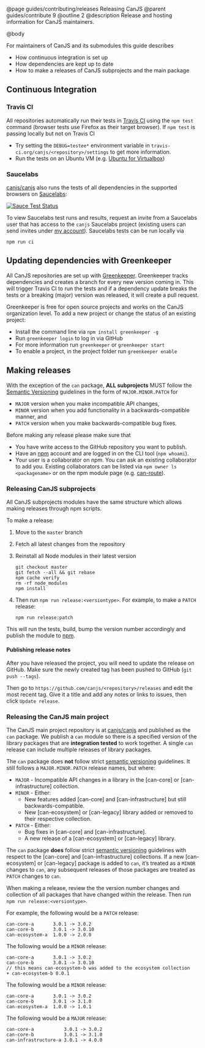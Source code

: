 @page guides/contributing/releases Releasing CanJS
@parent guides/contribute 9
@outline 2
@description Release and hosting information for CanJS maintainers.

@body

For maintainers of CanJS and its submodules this guide describes

- How continuous integration is set up
- How dependencies are kept up to date
- How to make a releases of CanJS subprojects and the main package

## Continuous Integration

### Travis CI

All repositories automatically run their tests in [Travis CI](https://travis-ci.org/) using the `npm test` command (browser tests use Firefox as their target browser). If `npm test` is passing locally but not on Travis CI

- Try setting the `DEBUG=testee*` environment variable in `travis-ci.org/canjs/<repository>/settings` to get more information.
- Run the tests on an Ubuntu VM (e.g. [Ubuntu for Virtualbox](https://www.virtualbox.org/wiki/Linux_Downloads))

### Saucelabs

[canjs/canjs](https://github.com/canjs/canjs) also runs the tests of all dependencies in the supported browsers on [Saucelabs](https://saucelabs.com):

[![Sauce Test Status](https://saucelabs.com/browser-matrix/canjs.svg)](https://saucelabs.com/u/canjs)

To view Saucelabs test runs and results, request an invite from a Saucelabs user that has access to the `canjs` Saucelabs project (existing users can send invites under [my account](https://saucelabs.com/beta/users/canjs)). Saucelabs tests can be run locally via

```
npm run ci
```


## Updating dependencies with Greenkeeper

All CanJS repositories are set up with [Greenkeeper](https://greenkeeper.io/). Greenkeeper tracks dependencies and creates a branch for every new version coming in. This will trigger Travis CI to run the tests and if a dependency update breaks the tests or a breaking (major) version was released, it will create a pull request.

Greenkeeper is free for open source projects and works on the CanJS organization level. To add a new project or change the status of an existing project:

- Install the command line via `npm install greenkeeper -g`
- Run `greenkeeper login` to log in via GitHub
- For more information run `greenkeeper` or `greenkeeper start`
- To enable a project, in the project folder run `greenkeeper enable`


## Making releases

With the exception of the `can` package, __ALL subprojects__ MUST follow the [Semantic Versioning](http://semver.org/) guidelines in the form of `MAJOR.MINOR.PATCH` for

- `MAJOR` version when you make incompatible API changes,
- `MINOR` version when you add functionality in a backwards-compatible manner, and
- `PATCH` version when you make backwards-compatible bug fixes.

Before making any release please make sure that

- You have write access to the GitHub repository you want to publish.
- Have an [npm](https://www.npmjs.com) account and are logged in on the CLI tool (`npm whoami`).
- Your user is a collaborator on npm. You can ask an existing collaborator to add you. Existing collaborators can be listed via `npm owner ls <packagename>` or on the npm module page (e.g. [can-route](https://www.npmjs.com/package/can-route)).


### Releasing CanJS subprojects

All CanJS subprojects modules have the same structure which allows making releases through npm scripts.

To make a release:

1. Move to the `master` branch
2. Fetch all latest changes from the repository
3. Reinstall all Node modules in their latest version

   ```
   git checkout master
   git fetch --all && git rebase
   npm cache verify
   rm -rf node_modules
   npm install
   ```

4. Then run `npm run release:<versiontype>`. For example, to make a `PATCH` release:

   ```
   npm run release:patch
   ```

This will run the tests, build, bump the version number accordingly and publish the module to [npm](https://www.npmjs.com/).

#### Publishing release notes

After you have released the project, you will need to update the release on GitHub. Make sure the newly created tag has been pushed to GitHub (`git push --tags`). 

Then go to `https://github.com/canjs/<repository>/releases` and edit the most recent tag. Give it a title and add any notes or links to issues, then click `Update release`.

### Releasing the CanJS main project

The CanJS main project repository is at
[canjs/canjs](https://github.com/canjs/canjs) and published as the `can` package. We
publish a `can` module so there is a specified version of the library packages that are
__integration tested__ to work together. A single `can` release can include multiple
releases of library packages.

The `can` package does __not__ follow strict [semantic versioning](http://semver.org/)
guidelines. It still follows a `MAJOR.MINOR.PATCH` release names, but where:

 - `MAJOR` - Incompatible API changes in a library in the [can-core] or [can-infrastructure] collection.
 - `MINOR` - Either:
    - New features added [can-core] and [can-infrastructure] but still backwards-compatible.
    - New [can-ecosystem] or [can-legacy] library added or removed to their respective collection.
 - `PATCH` - Either:
    - Bug fixes in [can-core] and [can-infrastructure].
    - A new release of a [can-ecosystem] or [can-legacy] library.

The `can` package __does__ follow strict [semantic versioning](http://semver.org/) guidelines
with respect to the [can-core] and [can-infrastructure] collections. If a
new [can-ecosystem] or [can-legacy] package is added to `can`, it’s treated as a `MINOR` changes to `can`,
any subsequent releases of those packages are treated as `PATCH` changes to `can`.

When making a release, review the the version number changes and collection of all packages that have changed within the release.  Then run `npm run release:<versiontype>`.

For example, the following would be a `PATCH` release:

```
can-core-a       3.0.1 -> 3.0.2
can-core-b       3.0.1 -> 3.0.10
can-ecosystem-a  1.0.0 -> 2.0.0
```

The following would be a `MINOR` release:

```
can-core-a       3.0.1 -> 3.0.2
can-core-b       3.0.1 -> 3.0.10
// this means can-ecosystem-b was added to the ecosystem collection
+ can-ecosystem-b 0.0.1  
```

The following would be a `MINOR` release:

```
can-core-a       3.0.1 -> 3.0.2
can-core-b       3.0.1 -> 3.1.0
can-ecosystem-a  1.0.0 -> 1.0.1
```

The following would be a `MAJOR` release:

```
can-core-a           3.0.1 -> 3.0.2
can-core-b           3.0.1 -> 3.1.0
can-infrastructure-a 3.0.1 -> 4.0.0
```
